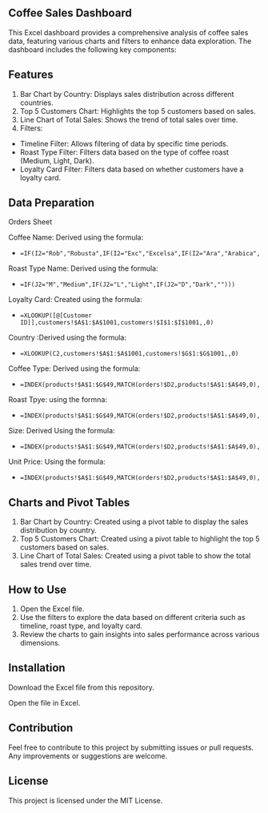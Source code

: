 ## Coffee Sales Dashboard
This Excel dashboard provides a comprehensive analysis of coffee sales data, featuring various charts and filters to enhance data exploration. The dashboard includes the following key components:

## Features
1. Bar Chart by Country: Displays sales distribution across different countries.
2. Top 5 Customers Chart: Highlights the top 5 customers based on sales.
3. Line Chart of Total Sales: Shows the trend of total sales over time.
4. Filters:
  *    Timeline Filter: Allows filtering of data by specific time periods.
  *    Roast Type Filter: Filters data based on the type of coffee roast (Medium, Light, Dark).
  *    Loyalty Card Filter: Filters data based on whether customers have a loyalty card.

## Data Preparation
Orders Sheet

Coffee Name: Derived using the formula:
  *     =IF(I2="Rob","Robusta",IF(I2="Exc","Excelsa",IF(I2="Ara","Arabica",IF(I2="Lib","Liberica",""))))

Roast Type Name: Derived using the formula:
  *     =IF(J2="M","Medium",IF(J2="L","Light",IF(J2="D","Dark","")))

Loyalty Card: Created using the formula:
  *     =XLOOKUP([@[Customer ID]],customers!$A$1:$A$1001,customers!$I$1:$I$1001,,0)

Country :Derived using the formula:
 *     =XLOOKUP(C2,customers!$A$1:$A$1001,customers!$G$1:$G$1001,,0)

Coffee Type: Derived using the formula:
  *     =INDEX(products!$A$1:$G$49,MATCH(orders!$D2,products!$A$1:$A$49,0),MATCH(orders!I$1,products!$A$1:$G$1,0))

Roast Tpye: using the formna:
 *     =INDEX(products!$A$1:$G$49,MATCH(orders!$D2,products!$A$1:$A$49,0),MATCH(orders!J$1,products!$A$1:$G$1,0))

Size: Derived Using the formula:
 *     =INDEX(products!$A$1:$G$49,MATCH(orders!$D2,products!$A$1:$A$49,0),MATCH(orders!K$1,products!$A$1:$G$1,0))

Unit Price: Using the formula:
 *     =INDEX(products!$A$1:$G$49,MATCH(orders!$D2,products!$A$1:$A$49,0),MATCH(orders!K$1,products!$A$1:$G$1,0))

## Charts and Pivot Tables
1. Bar Chart by Country: Created using a pivot table to display the sales distribution by country.
2. Top 5 Customers Chart: Created using a pivot table to highlight the top 5 customers based on sales.
3. Line Chart of Total Sales: Created using a pivot table to show the total sales trend over time.

## How to Use
1. Open the Excel file.
2. Use the filters to explore the data based on different criteria such as timeline, roast type, and loyalty card.
3. Review the charts to gain insights into sales performance across various dimensions.

## Installation
Download the Excel file from this repository.

Open the file in Excel.

## Contribution
Feel free to contribute to this project by submitting issues or pull requests. Any improvements or suggestions are welcome.

## License
This project is licensed under the MIT License.
